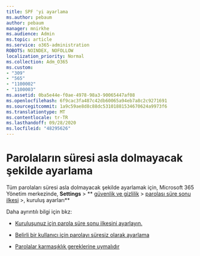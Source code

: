 ```yaml
---
title: SPF 'yi ayarlama
ms.author: pebaum
author: pebaum
manager: mnirkhe
ms.audience: Admin
ms.topic: article
ms.service: o365-administration
ROBOTS: NOINDEX, NOFOLLOW
localization_priority: Normal
ms.collection: Adm_O365
ms.custom:
- "309"
- "565"
- "1100002"
- "1100003"
ms.assetid: 0ba5e44e-f0ae-4978-98a3-90065447af08
ms.openlocfilehash: 6f9cac3fa487c42db60065a94eb7a8c2c9271691
ms.sourcegitcommit: 1a9c59ae8d8c88dc53101881534670624a9973f6
ms.translationtype: MT
ms.contentlocale: tr-TR
ms.lasthandoff: 09/28/2020
ms.locfileid: "48295626"
---
```

# <a name="set-passwords-to-never-expire"></a>Parolaların süresi asla dolmayacak şekilde ayarlama

Tüm parolaları süresi asla dolmayacak şekilde ayarlamak için, Microsoft 365 Yönetim merkezinde, **Settings**  >  ** [güvenlik ve gizlilik](https://portal.office.com/adminportal/home#/settings/security)  >  [parolası süre sonu ilkesi](https://portal.microsoft.com/Adminportal/Home#/Settings/SecurityPrivacy/:/Settings/L1/PasswordPolicy) >, kuruluş ayarları**
  
Daha ayrıntılı bilgi için bkz:

- [Kuruluşunuz için parola süre sonu ilkesini ayarlayın.](https://docs.microsoft.com/microsoft-365/admin/manage/set-password-expiration-policy)
  
- [Belirli bir kullanıcı için parolayı süresiz olarak ayarlama](https://docs.microsoft.com/microsoft-365/admin/add-users/set-password-to-never-expire)

- [Parolalar karmaşıklık gereklerine uymalıdır](https://docs.microsoft.com/windows/security/threat-protection/security-policy-settings/password-must-meet-complexity-requirements)
  